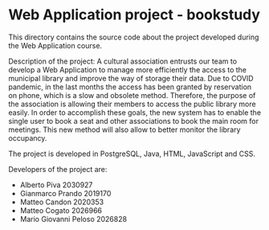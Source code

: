 # Web Application project - bookstudy

This directory contains the source code about the project developed during the Web Application course.

Description of the project:
A cultural association entrusts our team to develop a Web Application to manage more efficiently the access to the municipal library and improve the 
way of storage their data. Due to COVID pandemic, in the last months the access has been granted by reservation on phone, which is a slow and obsolete method. Therefore, the purpose of the association is allowing their members to access the public library more easily.
In order to accomplish these goals, the new system has to enable the single user to book a seat and other associations to book the main room for meetings. This new method will also allow to better monitor the library occupancy.

The project is developed in PostgreSQL, Java, HTML, JavaScript and CSS.

Developers of the project are:

- Alberto Piva 2030927
- Gianmarco Prando 2019170
- Matteo Candon 2020353
- Matteo Cogato 2026966
- Mario Giovanni Peloso 2026828